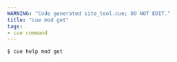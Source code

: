 ```yaml
---
WARNING: "Code generated site_tool.cue; DO NOT EDIT."
title: "cue mod get"
tags:
- cue command
---
```


```text { title="TERMINAL" codeToCopy="Y3VlIGhlbHAgbW9kIGdldAo=" }
$ cue help mod get
```
